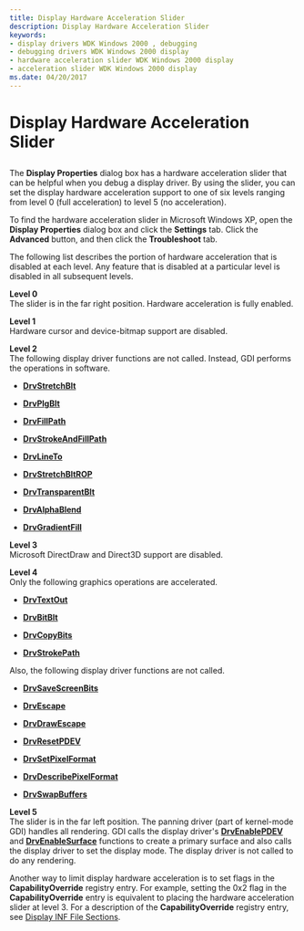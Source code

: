 ```yaml
---
title: Display Hardware Acceleration Slider
description: Display Hardware Acceleration Slider
keywords:
- display drivers WDK Windows 2000 , debugging
- debugging drivers WDK Windows 2000 display
- hardware acceleration slider WDK Windows 2000 display
- acceleration slider WDK Windows 2000 display
ms.date: 04/20/2017
---
```


# Display Hardware Acceleration Slider


## <span id="ddk_display_hardware_acceleration_slider_gg"></span><span id="DDK_DISPLAY_HARDWARE_ACCELERATION_SLIDER_GG"></span>


The **Display Properties** dialog box has a hardware acceleration slider that can be helpful when you debug a display driver. By using the slider, you can set the display hardware acceleration support to one of six levels ranging from level 0 (full acceleration) to level 5 (no acceleration).

To find the hardware acceleration slider in Microsoft Windows XP, open the **Display Properties** dialog box and click the **Settings** tab. Click the **Advanced** button, and then click the **Troubleshoot** tab.

The following list describes the portion of hardware acceleration that is disabled at each level. Any feature that is disabled at a particular level is disabled in all subsequent levels.

<span id="Level_0"></span><span id="level_0"></span><span id="LEVEL_0"></span>**Level 0**  
The slider is in the far right position. Hardware acceleration is fully enabled.

<span id="Level_1"></span><span id="level_1"></span><span id="LEVEL_1"></span>**Level 1**  
Hardware cursor and device-bitmap support are disabled.

<span id="Level_2"></span><span id="level_2"></span><span id="LEVEL_2"></span>**Level 2**  
The following display driver functions are not called. Instead, GDI performs the operations in software.

-   [**DrvStretchBlt**](/windows/win32/api/winddi/nf-winddi-drvstretchblt)

-   [**DrvPlgBlt**](/windows/win32/api/winddi/nf-winddi-drvplgblt)

-   [**DrvFillPath**](/windows/win32/api/winddi/nf-winddi-drvfillpath)

-   [**DrvStrokeAndFillPath**](/windows/win32/api/winddi/nf-winddi-drvstrokeandfillpath)

-   [**DrvLineTo**](/windows/win32/api/winddi/nf-winddi-drvlineto)

-   [**DrvStretchBltROP**](/windows/win32/api/winddi/nf-winddi-drvstretchbltrop)

-   [**DrvTransparentBlt**](/windows/win32/api/winddi/nf-winddi-drvtransparentblt)

-   [**DrvAlphaBlend**](/windows/win32/api/winddi/nf-winddi-drvalphablend)

-   [**DrvGradientFill**](/windows/win32/api/winddi/nf-winddi-drvgradientfill)

<span id="Level_3"></span><span id="level_3"></span><span id="LEVEL_3"></span>**Level 3**  
Microsoft DirectDraw and Direct3D support are disabled.

<span id="Level_4"></span><span id="level_4"></span><span id="LEVEL_4"></span>**Level 4**  
Only the following graphics operations are accelerated.

-   [**DrvTextOut**](/windows/win32/api/winddi/nf-winddi-drvtextout)

-   [**DrvBitBlt**](/windows/win32/api/winddi/nf-winddi-drvbitblt)

-   [**DrvCopyBits**](/windows/win32/api/winddi/nf-winddi-drvcopybits)

-   [**DrvStrokePath**](/windows/win32/api/winddi/nf-winddi-drvstrokepath)

Also, the following display driver functions are not called.

-   [**DrvSaveScreenBits**](/windows/win32/api/winddi/nf-winddi-drvsavescreenbits)

-   [**DrvEscape**](/windows/win32/api/winddi/nf-winddi-drvescape)

-   [**DrvDrawEscape**](/windows/win32/api/winddi/nf-winddi-drvdrawescape)

-   [**DrvResetPDEV**](/windows/win32/api/winddi/nf-winddi-drvresetpdev)

-   [**DrvSetPixelFormat**](/windows/win32/api/winddi/nf-winddi-drvsetpixelformat)

-   [**DrvDescribePixelFormat**](/windows/win32/api/winddi/nf-winddi-drvdescribepixelformat)

-   [**DrvSwapBuffers**](/windows/win32/api/winddi/nf-winddi-drvswapbuffers)

<span id="Level_5"></span><span id="level_5"></span><span id="LEVEL_5"></span>**Level 5**  
The slider is in the far left position. The panning driver (part of kernel-mode GDI) handles all rendering. GDI calls the display driver's [**DrvEnablePDEV**](/windows/win32/api/winddi/nf-winddi-drvenablepdev) and [**DrvEnableSurface**](/windows/win32/api/winddi/nf-winddi-drvenablesurface) functions to create a primary surface and also calls the display driver to set the display mode. The display driver is not called to do any rendering.

Another way to limit display hardware acceleration is to set flags in the **CapabilityOverride** registry entry. For example, setting the 0x2 flag in the **CapabilityOverride** entry is equivalent to placing the hardware acceleration slider at level 3. For a description of the **CapabilityOverride** registry entry, see [Display INF File Sections](display-inf-file-sections.md).

 

